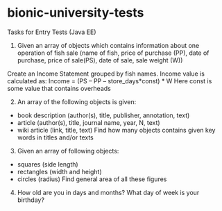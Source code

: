 # bionic-university-tests
Tasks for Entry Tests (Java ЕE)

1.	Given an array of objects which contains information about one operation of fish sale (name of fish, price of purchase (PP), date of purchase, price of sale(PS), date of sale, sale weight (W)) 

Create an Income Statement grouped by fish names. Income value is calculated as:
   Income = (PS – PP – store_days*const) * W
Here const is some value that contains overheads


2.	An array of the following objects is given:
-	book description (author(s), title, publisher, annotation, text)
-	article (author(s), title, journal name, year, N, text)
-	wiki article (link, title, text)
Find how many objects contains given key words in titles and/or texts


3.	Given an array of following objects:
-	squares (side length)
-	rectangles (width and height)
-	circles (radius)
Find general area of all these figures 

4.	How old are you in days and months? What day of week is your birthday?
